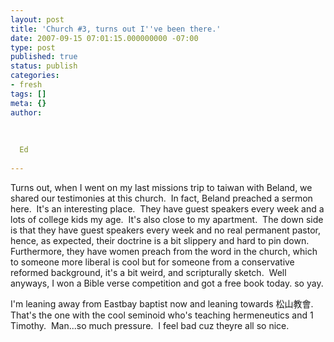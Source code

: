 ```yaml
---
layout: post
title: 'Church #3, turns out I''ve been there.'
date: 2007-09-15 07:01:15.000000000 -07:00
type: post
published: true
status: publish
categories:
- fresh
tags: []
meta: {}
author:
  
  
  
  Ed
  
---
```

<p>Turns out, when I went on my last missions trip to taiwan with Beland, we shared our testimonies at this church.  In fact, Beland preached a sermon here.  It's an interesting place.  They have guest speakers every week and a lots of college kids my age.  It's also close to my apartment.  The down side is that they have guest speakers every week and no real permanent pastor, hence, as expected, their doctrine is a bit slippery and hard to pin down.  Furthermore, they have women preach from the word in the church, which to someone more liberal is cool but for someone from a conservative reformed background, it's a bit weird, and scripturally sketch.  Well anyways, I won a Bible verse competition and got a free book today. so yay.</p>
<p>I'm leaning away from Eastbay baptist now and leaning towards 松山教會. That's the one with the cool seminoid who's teaching hermeneutics and 1 Timothy.  Man...so much pressure.  I feel bad cuz theyre all so nice.</p>
